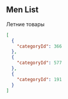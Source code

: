 ## Men List

Летние товары

```json
[
  {
    "categoryId": 366
  },
  {
    "categoryId": 577
  },
  {
    "categoryId": 191
  }
]
```
